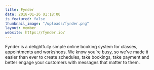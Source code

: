 ```yaml
---
title: Fynder
date: 2018-01-26 01:18:00 
is_featured: false
thumbnail_image: "/uploads/fynder.png"
layout: member
website: https://fynder.io/
---
```


Fynder is a delightfully simple online booking system for classes, appointments and workshops. We know you’re busy, so we’ve made it easier than ever to create schedules, take bookings, take payment and better engage your customers with messages that matter to them.